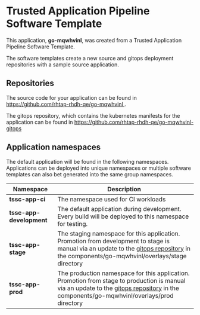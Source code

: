 # Trusted Application Pipeline Software Template

This application, **go-mqwhvinl**, was created from a Trusted Application Pipeline Software Template.

The software templates create a new source and gitops deployment repositories with a sample source application. 

## Repositories

The source code for your application can be found in [https://github.com/rhtap-rhdh-qe/go-mqwhvinl ](https://github.com/rhtap-rhdh-qe/go-mqwhvinl ).
 
The gitops repository, which contains the kubernetes manifests for the application can be found in 
[https://github.com/rhtap-rhdh-qe/go-mqwhvinl-gitops ](https://github.com/rhtap-rhdh-qe/go-mqwhvinl-gitops ) 

## Application namespaces 

The default application will be found in the following namespaces. Applications can be deployed into unique namespaces or multiple software templates can also bet generated into the same group namespaces.  

|  Namespace   |  Description   |  
| -------- | -------- |
| **tssc-app-ci** | The namespace used for CI workloads |
| **tssc-app-development** | The default application during development. Every build will be deployed to this namespace for testing. |
| **tssc-app-stage** | The staging namespace for this application. Promotion from development to stage is manual via an update to the [gitops repository](https://github.com/rhtap-rhdh-qe/go-mqwhvinl-gitops ) in the components/go-mqwhvinl/overlays/stage directory |
| **tssc-app-prod** | The production namespace for this application. Promotion from stage to production is manual via an update to the [gitops repository](https://github.com/rhtap-rhdh-qe/go-mqwhvinl-gitops ) in the components/go-mqwhvinl/overlays/prod directory |